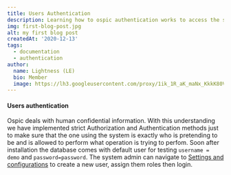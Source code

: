 ```yaml
---
title: Users Authentication
description: Learning how to ospic authentication works to access the system informations
img: first-blog-post.jpg
alt: my first blog post
createdAt: '2020-12-13'
tags:
  - documentation
  - authentication
author:
  name: Lightness (LE)
  bio: Member
  image: https://lh3.googleusercontent.com/proxy/1ik_1R_aK_maNx_KkkK80VVpqpUqvxl-5_dDLHoXU881dkeBqh4I1M6t5oQbVsZvjgWKj1adbVY24lrEQ6Yro84R
---
```


#### Users authentication
Ospic deals with human confidential information. With this understanding we have implemented strict Authorization and Authentication methods just to make sure that the one using the system is exactly who is pretending to be and is allowed to perform what operation is trying to perfom. Soon after installation the database comes with default user for testing `username = demo` and `password=password`. The system admin can navigate to [Settings and configurations](/docs/a/#settings-and-configurations) to create a new user, assign them roles then login.